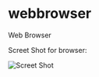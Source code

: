 webbrowser
==========

Web Browser


Screet Shot for browser:


![Screet Shot](https://raw.github.com/bobhsr/browser/master/data/imgs/browser.png)
